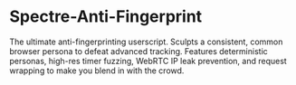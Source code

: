 # Spectre-Anti-Fingerprint
The ultimate anti-fingerprinting userscript. Sculpts a consistent, common browser persona to defeat advanced tracking. Features deterministic personas, high-res timer fuzzing, WebRTC IP leak prevention, and request wrapping to make you blend in with the crowd.
